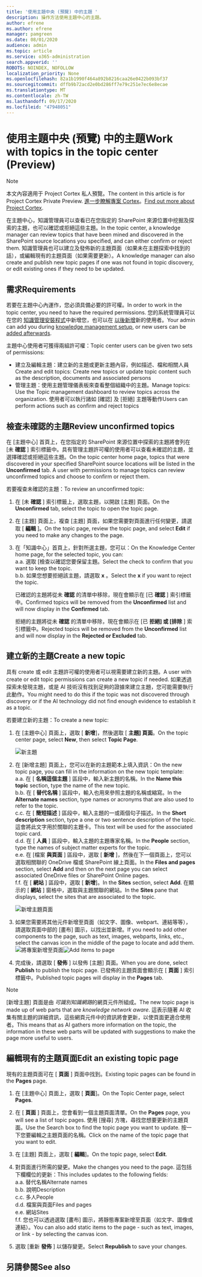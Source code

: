 ```yaml
---
title: '使用主題中央 (預覽) 中的主題 '
description: 操作方法使用主題中心的主題。
author: efrene
ms.author: efrene
manager: pamgreen
ms.date: 08/01/2020
audience: admin
ms.topic: article
ms.service: o365-administration
search.appverid: ''
ROBOTS: NOINDEX, NOFOLLOW
localization_priority: None
ms.openlocfilehash: 82a1b1990f464a892b8216caa26e0422b093bf37
ms.sourcegitcommit: dffb9b72acd2e0bd286ff7e79c251e7ec6e8ecae
ms.translationtype: MT
ms.contentlocale: zh-TW
ms.lasthandoff: 09/17/2020
ms.locfileid: "47948051"
---
```

# <a name="work-with-topics-in-the-topic-center-preview"></a><span data-ttu-id="a8491-103">使用主題中央 (預覽) 中的主題</span><span class="sxs-lookup"><span data-stu-id="a8491-103">Work with topics in the topic center (Preview)</span></span>

> [!Note] 
> <span data-ttu-id="a8491-104">本文內容適用于 Project Cortex 私人預覽。</span><span class="sxs-lookup"><span data-stu-id="a8491-104">The content in this article is for Project Cortex Private Preview.</span></span> <span data-ttu-id="a8491-105">[進一步瞭解專案 Cortex](https://aka.ms/projectcortex)。</span><span class="sxs-lookup"><span data-stu-id="a8491-105">[Find out more about Project Cortex](https://aka.ms/projectcortex).</span></span>


<span data-ttu-id="a8491-106">在主題中心，知識管理員可以查看已在您指定的 SharePoint 來源位置中挖掘及探索的主題，也可以確認或拒絕這些主題。</span><span class="sxs-lookup"><span data-stu-id="a8491-106">In the topic center, a knowledge manager can review topics that have been mined and discovered in the SharePoint source locations you specified, and can either confirm or reject them.</span></span> <span data-ttu-id="a8491-107">知識管理員也可以建立及發佈新的主題頁面（如果未在主題探索中找到的話），或編輯現有的主題頁面（如果需要更新）。</span><span class="sxs-lookup"><span data-stu-id="a8491-107">A knowledge manager can also create and publish new topic pages if one was not found in topic discovery, or edit existing ones if they need to be updated.</span></span>

## <a name="requirements"></a><span data-ttu-id="a8491-108">需求</span><span class="sxs-lookup"><span data-stu-id="a8491-108">Requirements</span></span>

<span data-ttu-id="a8491-109">若要在主題中心內運作，您必須具備必要的許可權。</span><span class="sxs-lookup"><span data-stu-id="a8491-109">In order to work in the topic center, you need to have the required permissions.</span></span> <span data-ttu-id="a8491-110">您的系統管理員可以在您的 [知識管理安裝程式](set-up-knowledge-network.md)中新增您，也可以在 [以後新增](give-user-permissions-to-the-topic-center.md)新的使用者。</span><span class="sxs-lookup"><span data-stu-id="a8491-110">Your admin can add you during [knowledge management setup](set-up-knowledge-network.md), or new users can be [added afterwards](give-user-permissions-to-the-topic-center.md).</span></span>

<span data-ttu-id="a8491-111">主題中心使用者可獲得兩組許可權：</span><span class="sxs-lookup"><span data-stu-id="a8491-111">Topic center users can be given two sets of permissions:</span></span>

- <span data-ttu-id="a8491-112">建立及編輯主題：建立新的主題或更新主題內容，例如描述、檔和相關人員</span><span class="sxs-lookup"><span data-stu-id="a8491-112">Create and edit topics: Create new topics or update topic content such as the description, documents and associated persons</span></span>
- <span data-ttu-id="a8491-113">管理主題：使用主題管理儀表板來查看整個組織中的主題。</span><span class="sxs-lookup"><span data-stu-id="a8491-113">Manage topics: Use the Topic management dashboard to review topics across the organization.</span></span> <span data-ttu-id="a8491-114">使用者可以執行諸如 [確認] 及 [拒絕] 主題等動作</span><span class="sxs-lookup"><span data-stu-id="a8491-114">Users can perform actions such as confirm and reject topics</span></span>


## <a name="review-unconfirmed-topics"></a><span data-ttu-id="a8491-115">檢查未確認的主題</span><span class="sxs-lookup"><span data-stu-id="a8491-115">Review unconfirmed topics</span></span>

<span data-ttu-id="a8491-116">在 [主題中心] 首頁上，在您指定的 SharePoint 來源位置中探索的主題將會列在 [未 **確認** ] 索引標籤中。具有管理主題許可權的使用者可以查看未確認的主題，並選擇確認或拒絕這些主題。</span><span class="sxs-lookup"><span data-stu-id="a8491-116">On the topic center home page, topics that were discovered in your specified SharePoint source locations will be listed in the **Unconfirmed** tab. A user with permissions to manage topics can review unconfirmed topics and choose to confirm or reject them.</span></span>


<span data-ttu-id="a8491-117">若要複查未確認的主題：</span><span class="sxs-lookup"><span data-stu-id="a8491-117">To review an unconfirmed topic:</span></span>

1. <span data-ttu-id="a8491-118">在 [未 **確認** ] 索引標籤上，選取主題，以開啟 [主題] 頁面。</span><span class="sxs-lookup"><span data-stu-id="a8491-118">On the **Unconfirmed** tab, select the topic to open the topic page.</span></span></br>

2. <span data-ttu-id="a8491-119">在 [主題] 頁面上，複查 [主題] 頁面，如果您需要對頁面進行任何變更，請選取 [ **編輯** ]。</span><span class="sxs-lookup"><span data-stu-id="a8491-119">On the topic page, review the topic page, and select **Edit** if you need to make any changes to the page.</span></span>
3. <span data-ttu-id="a8491-120">在「知識中心」首頁上，針對所選主題，您可以：</span><span class="sxs-lookup"><span data-stu-id="a8491-120">On the Knowledge Center home page, for the selected topic, you can:</span></span></br>
    <span data-ttu-id="a8491-121">a.</span><span class="sxs-lookup"><span data-stu-id="a8491-121">a.</span></span> <span data-ttu-id="a8491-122">選取 [檢查以確認您要保留主題。</span><span class="sxs-lookup"><span data-stu-id="a8491-122">Select the check to confirm that you want to keep the topic.</span></span></br>
    <span data-ttu-id="a8491-123">b.</span><span class="sxs-lookup"><span data-stu-id="a8491-123">b.</span></span> <span data-ttu-id="a8491-124">如果您想要拒絕該主題，請選取 **x** 。</span><span class="sxs-lookup"><span data-stu-id="a8491-124">Select the **x** if you want to reject the topic.</span></span></br>

    <span data-ttu-id="a8491-125">已確認的主題將從未 **確認** 的清單中移除，現在會顯示在 [已 **確認** ] 索引標籤中。</span><span class="sxs-lookup"><span data-stu-id="a8491-125">Confirmed topics will be removed from the **Unconfirmed** list and will now display in the **Confirmed** tab.</span></span></br>

    <span data-ttu-id="a8491-126">拒絕的主題將從未 **確認** 的清單中移除，現在會顯示在 [已 **拒絕] 或 [排除** ] 索引標籤中。</span><span class="sxs-lookup"><span data-stu-id="a8491-126">Rejected topics will be removed from the **Unconfirmed** list and will now display in the **Rejected or Excluded** tab.</span></span></br>
    
   
## <a name="create-a-new-topic"></a><span data-ttu-id="a8491-127">建立新的主題</span><span class="sxs-lookup"><span data-stu-id="a8491-127">Create a new topic</span></span>

<span data-ttu-id="a8491-128">具有 create 或 edit 主題許可權的使用者可以視需要建立新的主題。</span><span class="sxs-lookup"><span data-stu-id="a8491-128">A user with create or edit topic permissions can create a new topic if needed.</span></span> <span data-ttu-id="a8491-129">如果透過探索未發現主題，或是 AI 技術沒有找到足夠的證據來建立主題，您可能需要執行此動作。</span><span class="sxs-lookup"><span data-stu-id="a8491-129">You might need to do this if the topic was not discovered through discovery or if the AI technology did not find enough evidence to establish it as a topic.</span></span>

<span data-ttu-id="a8491-130">若要建立新的主題：</span><span class="sxs-lookup"><span data-stu-id="a8491-130">To create a new topic:</span></span>
1. <span data-ttu-id="a8491-131">在 [主題中心] 頁面上，選取 [ **新增**]，然後選取 [ **主題] 頁面**。</span><span class="sxs-lookup"><span data-stu-id="a8491-131">On the topic center page, select **New**, then select **Topic Page**.</span></span></br>

    ![新主題](../media/content-understanding/k-new-topic.png) </br>

2. <span data-ttu-id="a8491-133">在 [新增主題] 頁面上，您可以在新的主題範本上填入資訊：</span><span class="sxs-lookup"><span data-stu-id="a8491-133">On the new topic page, you can fill in the information on the new topic template:</span></span></br>
    <span data-ttu-id="a8491-134">a.</span><span class="sxs-lookup"><span data-stu-id="a8491-134">a.</span></span> <span data-ttu-id="a8491-135">在 [ **名稱這個主題** ] 區段中，輸入新主題的名稱。</span><span class="sxs-lookup"><span data-stu-id="a8491-135">In the **Name this topic** section, type the name of the new topic.</span></span></br>
    <span data-ttu-id="a8491-136">b.</span><span class="sxs-lookup"><span data-stu-id="a8491-136">b.</span></span> <span data-ttu-id="a8491-137">在 [ **替代名稱** ] 區段中，輸入也用來參照主題的名稱或縮寫。</span><span class="sxs-lookup"><span data-stu-id="a8491-137">In the **Alternate names** section, type names or acronyms that are also used to refer to the topic.</span></span></br>
    <span data-ttu-id="a8491-138">c.</span><span class="sxs-lookup"><span data-stu-id="a8491-138">c.</span></span> <span data-ttu-id="a8491-139">在 [ **簡短描述** ] 區段中，輸入主題的一或兩個句子描述。</span><span class="sxs-lookup"><span data-stu-id="a8491-139">In the **Short description** section, type a one or two sentence description of the topic.</span></span> <span data-ttu-id="a8491-140">這會將此文字用於關聯的主題卡。</span><span class="sxs-lookup"><span data-stu-id="a8491-140">This text will be used for the associated topic card.</span></span></br>
    <span data-ttu-id="a8491-141">d.</span><span class="sxs-lookup"><span data-stu-id="a8491-141">d.</span></span> <span data-ttu-id="a8491-142">在 [ **人員** ] 區段中，輸入主題的主題專家名稱。</span><span class="sxs-lookup"><span data-stu-id="a8491-142">In the **People** section, type the names of subject matter experts for the topic.</span></span></br>
    <span data-ttu-id="a8491-143">e.</span><span class="sxs-lookup"><span data-stu-id="a8491-143">e.</span></span> <span data-ttu-id="a8491-144">在 [檔案 **與頁面** ] 區段中，選取 [ **新增** ]，然後在下一個頁面上，您可以選取相關聯的 OneDrive 檔或 SharePoint 線上頁面。</span><span class="sxs-lookup"><span data-stu-id="a8491-144">In the **Files and pages** section, select **Add** and then on the next page you can select associated OneDrive files or SharePoint Online pages.</span></span></br>
    <span data-ttu-id="a8491-145">f.</span><span class="sxs-lookup"><span data-stu-id="a8491-145">f.</span></span> <span data-ttu-id="a8491-146">在 [ **網站** ] 區段中，選取 [ **新增**]。</span><span class="sxs-lookup"><span data-stu-id="a8491-146">In the **Sites** section, select **Add**.</span></span> <span data-ttu-id="a8491-147">在顯示的 [  **網站** ] 窗格中，選取與主題關聯的網站。</span><span class="sxs-lookup"><span data-stu-id="a8491-147">In the  **Sites** pane that displays, select the sites that are associated to the topic.</span></span></br>

    ![新增主題頁面](../media/content-understanding/k-new-topic-page.png) </br>
3. <span data-ttu-id="a8491-149">如果您需要將其他元件新增至頁面（如文字、圖像、webpart、連結等等），請選取頁面中部的 [畫布] 圖示，以找出並新增。</span><span class="sxs-lookup"><span data-stu-id="a8491-149">If you need to add other components to the page, such as text, images, webparts, links, etc., select the canvas icon in the middle of the page to locate and add them.</span></span>
    <span data-ttu-id="a8491-150">![將專案新增至頁面](../media/content-understanding/static-icon.png)</span><span class="sxs-lookup"><span data-stu-id="a8491-150">![Add items to page](../media/content-understanding/static-icon.png)</span></span> </br> 

4. <span data-ttu-id="a8491-151">完成後，請選取 [ **發佈** ] 以發佈 [主題] 頁面。</span><span class="sxs-lookup"><span data-stu-id="a8491-151">When you are done, select **Publish** to publish the topic page.</span></span> <span data-ttu-id="a8491-152">已發佈的主題頁面會顯示在 [ **頁面** ] 索引標籤中。</span><span class="sxs-lookup"><span data-stu-id="a8491-152">Published topic pages will display in the **Pages** tab.</span></span>

> [!Note] 
> <span data-ttu-id="a8491-153">[新增主題] 頁面是由 *可識別知識網路*的網頁元件所組成。</span><span class="sxs-lookup"><span data-stu-id="a8491-153">The new topic page is made up of web parts that are *knowledge network aware*.</span></span> <span data-ttu-id="a8491-154">這表示隨著 AI 收集有關主題的詳細資訊，這些網頁元件中的資訊將會更新，以使頁面更適合使用者。</span><span class="sxs-lookup"><span data-stu-id="a8491-154">This means that as AI gathers more information on the topic, the information in these web parts will be updated with suggestions to make the page more useful to users.</span></span>


## <a name="edit-an-existing-topic-page"></a><span data-ttu-id="a8491-155">編輯現有的主題頁面</span><span class="sxs-lookup"><span data-stu-id="a8491-155">Edit an existing topic page</span></span>

<span data-ttu-id="a8491-156">現有的主題頁面可在 [ **頁面** ] 頁面中找到。</span><span class="sxs-lookup"><span data-stu-id="a8491-156">Existing topic pages can be found in the **Pages** page.</span></span> 

1. <span data-ttu-id="a8491-157">在 [主題中心] 頁面上，選取 [ **頁面**]。</span><span class="sxs-lookup"><span data-stu-id="a8491-157">On the Topic Center page, select **Pages**.</span></span></br>
2. <span data-ttu-id="a8491-158">在 [ **頁面** ] 頁面上，您會看到一個主題頁面清單。</span><span class="sxs-lookup"><span data-stu-id="a8491-158">On the **Pages** page, you will see a list of topic pages.</span></span> <span data-ttu-id="a8491-159">使用 [搜尋] 方塊，尋找您想要更新的主題頁面。</span><span class="sxs-lookup"><span data-stu-id="a8491-159">Use the Search box to find the topic page you want to update.</span></span> <span data-ttu-id="a8491-160">按一下您要編輯之主題頁面的名稱。</span><span class="sxs-lookup"><span data-stu-id="a8491-160">Click on the name of the topic page that you want to edit.</span></span></br>
3. <span data-ttu-id="a8491-161">在 [主題] 頁面上，選取 [ **編輯**]。</span><span class="sxs-lookup"><span data-stu-id="a8491-161">On the topic page, select **Edit**.</span></span> </br>
4. <span data-ttu-id="a8491-162">對頁面進行所需的變更。</span><span class="sxs-lookup"><span data-stu-id="a8491-162">Make the changes you need to the page.</span></span> <span data-ttu-id="a8491-163">這包括下欄欄位的更新：</span><span class="sxs-lookup"><span data-stu-id="a8491-163">This includes updates to the following fields:</span></span></br>
    <span data-ttu-id="a8491-164">a.</span><span class="sxs-lookup"><span data-stu-id="a8491-164">a.</span></span> <span data-ttu-id="a8491-165">替代名稱</span><span class="sxs-lookup"><span data-stu-id="a8491-165">Alternate names</span></span></br>
    <span data-ttu-id="a8491-166">b.</span><span class="sxs-lookup"><span data-stu-id="a8491-166">b.</span></span> <span data-ttu-id="a8491-167">說明</span><span class="sxs-lookup"><span data-stu-id="a8491-167">Description</span></span></br>
    <span data-ttu-id="a8491-168">c.</span><span class="sxs-lookup"><span data-stu-id="a8491-168">c.</span></span> <span data-ttu-id="a8491-169">多人</span><span class="sxs-lookup"><span data-stu-id="a8491-169">People</span></span></br>
    <span data-ttu-id="a8491-170">d.</span><span class="sxs-lookup"><span data-stu-id="a8491-170">d.</span></span> <span data-ttu-id="a8491-171">檔案與頁面</span><span class="sxs-lookup"><span data-stu-id="a8491-171">Files and pages</span></span></br>
    <span data-ttu-id="a8491-172">e.</span><span class="sxs-lookup"><span data-stu-id="a8491-172">e.</span></span> <span data-ttu-id="a8491-173">網站</span><span class="sxs-lookup"><span data-stu-id="a8491-173">Sites</span></span></br>
    <span data-ttu-id="a8491-174">f.</span><span class="sxs-lookup"><span data-stu-id="a8491-174">f.</span></span> <span data-ttu-id="a8491-175">您也可以透過選取 [畫布] 圖示，將靜態專案新增至頁面（如文字、圖像或連結）。</span><span class="sxs-lookup"><span data-stu-id="a8491-175">You can also add static items to the page - such as text, images, or link - by selecting the canvas icon.</span></span></br>

5. <span data-ttu-id="a8491-176">選取 [重新 **發佈** ] 以儲存變更。</span><span class="sxs-lookup"><span data-stu-id="a8491-176">Select **Republish** to save your changes.</span></span>

## <a name="see-also"></a><span data-ttu-id="a8491-177">另請參閱</span><span class="sxs-lookup"><span data-stu-id="a8491-177">See also</span></span>



  






